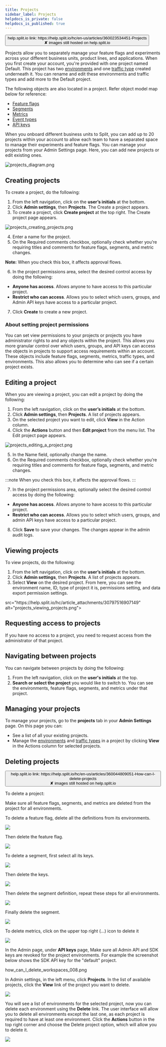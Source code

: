 ```yaml
---
title: Projects
sidebar_label: Projects
helpdocs_is_private: false
helpdocs_is_published: true
---
```


<p>
  <button style={{borderRadius:'8px', border:'1px', fontFamily:'Courier New', fontWeight:'800', textAlign:'left'}}> help.split.io link: https://help.split.io/hc/en-us/articles/360023534451-Projects <br /> ✘ images still hosted on help.split.io </button>
</p>

Projects allow you to separately manage your feature flags and experiments across your different business units, product lines, and applications. When you first create your account, you're  provided with one project named Default. This project has two [environments](https://help.split.io/hc/en-us/articles/360019915771) and one [traffic type](https://help.split.io/hc/en-us/articles/360019916311) created underneath it. You can rename and edit these environments and traffic types and add more to the Default project. 

The following objects are also located in a project. Refer object model map below for reference:

* [Feature flags](https://help.split.io/hc/en-us/articles/9058495582349-Create-a-feature-flag)
* [Segments](https://help.split.io/hc/en-us/articles/360020407512-Create-a-segment)
* [Metrics](https://help.split.io/hc/en-us/articles/22005565241101-Metrics)
* [Event types](https://help.split.io/hc/en-us/articles/360020585772-Track-events)
* [API keys](https://help.split.io/hc/en-us/articles/360019916211-API-keys)  

When you onboard different business units to Split, you can add up to 20 projects within your account to allow each team to have a separated space to manage their experiments and feature flags. You can manage your projects from your Admin Settings page. Here, you can add new projects or edit existing ones. 

<p>
  <img src="https://help.split.io/hc/article_attachments/30797526728845" alt="projects_diagram.png" />
</p>

## Creating projects

To create a project, do the following: 

1. From the left navigation, click on the **user’s initials** at the bottom.
2. Click **Admin settings**, then **Projects**. The Create a project appears.
3. To create a project, click **Create project** at the top right. The Create project page appears.

  <p>
  <img src="https://help.split.io/hc/article_attachments/30797526730509" alt="projects_creating_projects.png" />
</p>
 
4. Enter a name for the project.
5. On the Required comments checkbox, optionally check whether you’re requiring titles and comments for feature flags, segments, and metric changes.

**Note:** When you check this box, it affects approval flows.

6. In the project permissions area, select the desired control access by doing the following:
  * **Anyone has access**. Allows anyone to have access to this particular project.
  * **Restrict who can access**. Allows you to select which users, groups, and Admin API keys have access to a particular project.
7. Click **Create** to create a new project.

### About setting project permissions

You can set view permissions to your projects or projects you have administrator rights to and any objects within the project. This allows you more granular control over which users, groups, and API keys can access the objects in projects to support access requirements within an account. These objects include feature flags, segments, metrics, traffic types, and environments. This also allows you to determine who can see if a certain project exists.

## Editing a project

When you are viewing a project, you can edit a project by doing the following:
1. From the left navigation, click on the **user’s initials** at the bottom.
2. Click **Admin settings**, then **Projects**. A list of projects appears.
3. On the selected project you want to edit, click **View** in the Action column.
4. Click the **Actions** button and then **Edit project** from the menu list. The Edit project page appears. 

<p>
  <img src="https://help.split.io/hc/article_attachments/30797526732301" alt="projects_editing_a_project.png" />
</p>

5. In the Name field, optionally change the name.
6. On the Required comments checkbox, optionally check whether you’re requiring titles and comments for feature flags, segments, and metric changes.

:::note
When you check this box, it affects the approval flows.
:::

7. In the project permissions area, optionally select the desired control access by doing the following:
  * **Anyone has access**. Allows anyone to have access to this particular project.
  * **Restrict who can access**. Allows you to select which users, groups, and admin API keys have access to a particular project.
8. Click **Save** to save your changes. The changes appear in the admin audit logs.

## Viewing projects

To view projects, do the following:

1. From the left navigation, click on the **user’s initials** at the bottom.
2. Click **Admin settings**, then **Projects**. A list of projects appears. 
3. Select **View** on the desired project. From here, you can see the environment name, ID, type of project it is, permissions setting, and data export permission settings. 

<p>
   src="https://help.split.io/hc/article_attachments/30797516907149" alt="projects_viewing_projects.png">
</p>

## Requesting access to projects

If you have no access to a project, you need to request access from the administrator of that project. 

## Navigating between projects

You can navigate between projects by doing the following:

1. From the left navigation, click on the **user's initials** at the top.
2. **Search or select the project** you would like to switch to. You can see the environments, feature flags, segments, and metrics under that project.

## Managing your projects

To manage your projects, go to the **projects** tab in your **Admin Settings** page. On this page you can:

* See a list of all your existing projects.
* Manage the [environments](https://help.split.io/hc/en-us/articles/360019915771) and [traffic types](https://help.split.io/hc/en-us/articles/360019916311) in a project by clicking **View** in the Actions column for selected projects.

## Deleting projects

<p>
  <button style={{borderRadius:'8px', border:'1px', fontFamily:'Courier New', fontWeight:'800', textAlign:'left'}}> help.split.io link: https://help.split.io/hc/en-us/articles/360044809051-How-can-I-delete-projects <br /> ✘ images still hosted on help.split.io </button>
</p>

To delete a project:

Make sure all feature flags, segments, and metrics are deleted from the project for all environments.

To delete a feature flag, delete all the definitions from its environments.

![](https://help.split.io/hc/article_attachments/30834559978381)

Then delete the feature flag.

![](https://help.split.io/hc/article_attachments/30834579439245)

To delete a segment, first select all its keys.

![](https://help.split.io/hc/article_attachments/30834579439501)

Then delete the keys.

![](https://help.split.io/hc/article_attachments/30834559979661)

Then delete the segment definition, repeat these steps for all environments.

![](https://help.split.io/hc/article_attachments/30834579440525)

Finally delete the segment.

![](https://help.split.io/hc/article_attachments/30834579441165)

To delete metrics, click on the upper top right (...) icon to delete it

![](https://help.split.io/hc/article_attachments/30834579441677)

In the Admin page, under **API keys** page, Make sure all Admin API and SDK keys are revoked for the project environments. For example the screenshot below shows the SDK API key for the "default" project.

how_can_I_delete_workspaces_008.png

In Admin settings, in the left menu, click **Projects**.
In the list of available projects, click the **View** link of the project you want to delete.

![](https://help.split.io/hc/article_attachments/30834559981709)

You will see a list of environments for the selected project, now you can delete each environment using the **Delete** link.
The user interface will allow you to delete all environments except the last one, as each project is required to have at least one environment.
Click the **Actions** button in the top right corner and choose the Delete project option, which will allow you to delete it.

![](https://help.split.io/hc/article_attachments/30834579443341)